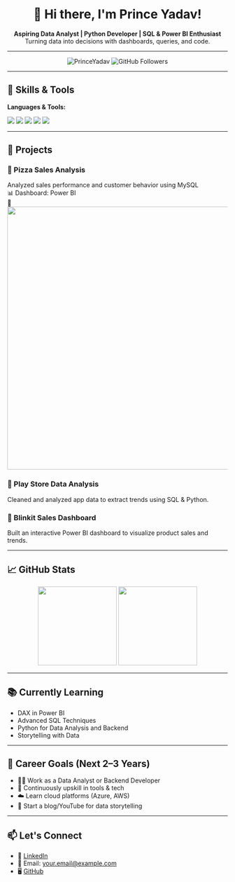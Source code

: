 <h1 align="center">👋 Hi there, I'm Prince Yadav!</h1>

<p align="center">
  <b>Aspiring Data Analyst | Python Developer | SQL & Power BI Enthusiast</b><br>
  Turning data into decisions with dashboards, queries, and code.
</p>

---

<p align="center">
  <img src="https://komarev.com/ghpvc/?username=PrinceYadav&label=Profile%20views&color=0e75b6&style=flat" alt="PrinceYadav" />
  <img src="https://img.shields.io/github/followers/PrinceYadav?label=Follow&style=social" alt="GitHub Followers" />
</p>

---

## 🚀 Skills & Tools

**Languages & Tools:**  
<p>
  <img src="https://img.shields.io/badge/-Python-3776AB?style=for-the-badge&logo=python&logoColor=white" />
  <img src="https://img.shields.io/badge/-SQL-4479A1?style=for-the-badge&logo=postgresql&logoColor=white" />
  <img src="https://img.shields.io/badge/-Power%20BI-F2C811?style=for-the-badge&logo=powerbi&logoColor=black" />
  <img src="https://img.shields.io/badge/-Git-F05032?style=for-the-badge&logo=git&logoColor=white" />
  <img src="https://img.shields.io/badge/-Jupyter-F37626?style=for-the-badge&logo=jupyter&logoColor=white" />
</p>

---

## 🧩 Projects

### 🍕 Pizza Sales Analysis
Analyzed sales performance and customer behavior using MySQL  
📊 Dashboard: Power BI  
📸  
<img src="https://raw.githubusercontent.com/PRINCEYAD1/Pizza_Sales_Analysis/main/images/pizza_dashboard.png" width="600"/>

### 📱 Play Store Data Analysis
Cleaned and analyzed app data to extract trends using SQL & Python.

### 🛒 Blinkit Sales Dashboard
Built an interactive Power BI dashboard to visualize product sales and trends.

---

## 📈 GitHub Stats

<p align="center">
  <img src="https://github-readme-stats.vercel.app/api?username=PrinceYadav&show_icons=true&theme=radical" height="180"/>
  <img src="https://github-readme-stats.vercel.app/api/top-langs/?username=PrinceYadav&layout=compact&theme=radical" height="180"/>
</p>

---

## 📚 Currently Learning

- DAX in Power BI
- Advanced SQL Techniques
- Python for Data Analysis and Backend
- Storytelling with Data

---

## 🎯 Career Goals (Next 2–3 Years)

- 👨‍💻 Work as a Data Analyst or Backend Developer  
- 🚀 Continuously upskill in tools & tech  
- ☁️ Learn cloud platforms (Azure, AWS)  
- 📢 Start a blog/YouTube for data storytelling

---

## 📫 Let's Connect

- 🔗 [LinkedIn](https://www.linkedin.com/in/yourlinkedinusername)
- 📧 Email: your.email@example.com  
- 🖥️ [GitHub]([https://github.com/PrinceYadav])


